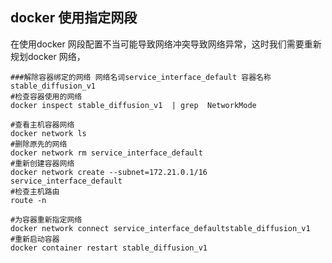 
## docker 使用指定网段

在使用docker  网段配置不当可能导致网络冲突导致网络异常，这时我们需要重新规划docker 网络，


```
###解除容器绑定的网络 网络名词service_interface_default 容器名称 stable_diffusion_v1
#检查容器使用的网络
docker inspect stable_diffusion_v1  | grep  NetworkMode

#查看主机容器网络
docker network ls
#删除原先的网络
docker network rm service_interface_default
#重新创建容器网络
docker network create --subnet=172.21.0.1/16  service_interface_default
#检查主机路由
route -n

#为容器重新指定网络
docker network connect service_interface_defaultstable_diffusion_v1
#重新启动容器
docker container restart stable_diffusion_v1
```
